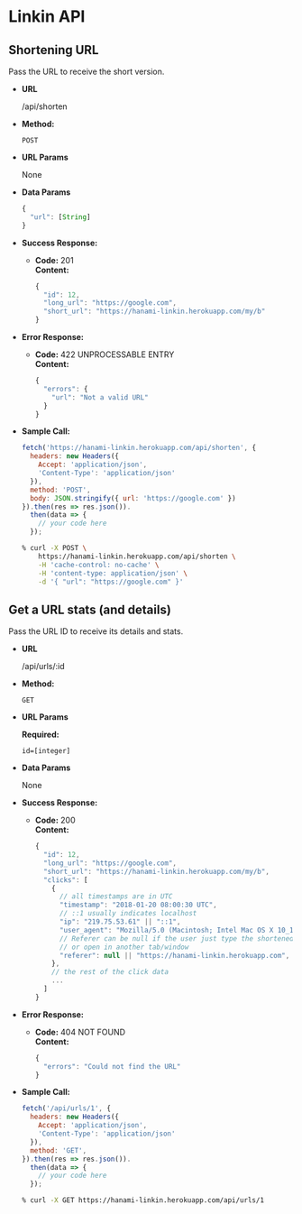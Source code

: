 # Linkin API

**Shortening URL**
----
  Pass the URL to receive the short version.

* **URL**

  /api/shorten

* **Method:**

  `POST`

* **URL Params**

  None

* **Data Params**

  ```javascript
  {
    "url": [String]
  }
  ```

* **Success Response:**

  * **Code:** 201 <br />
    **Content:** <br />
    ```javascript
    {
      "id": 12,
      "long_url": "https://google.com",
      "short_url": "https://hanami-linkin.herokuapp.com/my/b"
    }
    ```

* **Error Response:**

  * **Code:** 422 UNPROCESSABLE ENTRY <br />
    **Content:** <br />
    ```javascript
    {
      "errors": {
        "url": "Not a valid URL"
      }
    }
    ```

* **Sample Call:**

  ```javascript
  fetch('https://hanami-linkin.herokuapp.com/api/shorten', {
    headers: new Headers({
      Accept: 'application/json',
      'Content-Type': 'application/json'
    }),
    method: 'POST',
    body: JSON.stringify({ url: 'https://google.com' })
  }).then(res => res.json()).
    then(data => {
      // your code here
    });
  ```

  ```bash
  % curl -X POST \
      https://hanami-linkin.herokuapp.com/api/shorten \
      -H 'cache-control: no-cache' \
      -H 'content-type: application/json' \
      -d '{ "url": "https://google.com" }'
  ```

**Get a URL stats (and details)**
----
Pass the URL ID to receive its details and stats.

* **URL**

  /api/urls/:id

* **Method:**

  `GET`

* **URL Params**

   **Required:**

   `id=[integer]`

* **Data Params**

  None

* **Success Response:**

  * **Code:** 200 <br />
    **Content:** <br />
    ```javascript
    {
      "id": 12,
      "long_url": "https://google.com",
      "short_url": "https://hanami-linkin.herokuapp.com/my/b",
      "clicks": [
        {
          // all timestamps are in UTC
          "timestamp": "2018-01-20 08:00:30 UTC",
          // ::1 usually indicates localhost
          "ip": "219.75.53.61" || "::1",
          "user_agent": "Mozilla/5.0 (Macintosh; Intel Mac OS X 10_13_2) ...",
          // Referer can be null if the user just type the shortened URL
          // or open in another tab/window
          "referer": null || "https://hanami-linkin.herokuapp.com",
        },
        // the rest of the click data
        ...
      ]
    }
    ```

* **Error Response:**

  * **Code:** 404 NOT FOUND <br />
    **Content:** <br />
    ```javascript
    {
      "errors": "Could not find the URL"
    }
    ```

* **Sample Call:**

  ```javascript
  fetch('/api/urls/1', {
    headers: new Headers({
      Accept: 'application/json',
      'Content-Type': 'application/json'
    }),
    method: 'GET',
  }).then(res => res.json()).
    then(data => {
      // your code here
    });
  ```

  ```bash
  % curl -X GET https://hanami-linkin.herokuapp.com/api/urls/1
  ```
